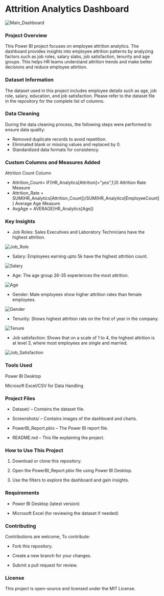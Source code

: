 
# Attrition Analytics Dashboard
![Main_Dashboard](https://github.com/user-attachments/assets/b7f09906-32d4-4883-bffe-3dd3082661e9)

### Project Overview

This Power BI project focuses on employee attrition analytics. The dashboard provides insights into employee attrition patterns by analyzing factors such as job roles, salary slabs, job satisfaction, tenurity and age groups. This helps HR teams understand attrition trends and make better decisions and reduce employee attrition.

### Dataset Information

The dataset used in this project includes employee details such as age, job role, salary, education, and job satisfaction. Please refer to the dataset file in the repository for the complete list of columns.

### Data Cleaning
During the data cleaning process, the following steps were performed to ensure data quality:
- Removed duplicate records to avoid repetition.
- Eliminated blank or missing values and replaced by 0.
- Standardized data formats for consistency.


### Custom Columns and Measures Added

Attrition Count Column
- Attrition_Count= IF(HR_Analytics[Attrition]="yes",1,0)
Attrition Rate Measure
- Attrition_Rate = SUM(HR_Analytics[Attrition_Count])/SUM(HR_Analytics[EmployeeCount])
Average Age Measure
- AvgAge = AVERAGE(HR_Analytics[Age])



### Key Insights

- Job Roles: Sales Executives and Laboratory Technicians have the highest attrition.

![Job_Role](https://github.com/user-attachments/assets/a7bf7a2e-7dfc-4b7c-b455-78ea5a69a099)

- Salary: Employees earning upto 5k have the highest attrition count.

![Salary](https://github.com/user-attachments/assets/57f9a6bb-9c9c-408e-9570-568436dd15b6)

- Age: The age group 26-35 experiences the most attrition.

![Age](https://github.com/user-attachments/assets/15f26daf-f9a0-4cfb-838b-3ac477dc2903)

- Gender: Male employees show higher attrition rates than female employees.

![Gender](https://github.com/user-attachments/assets/f6ca8d23-eabf-4c74-9435-1ff99e35c736)

- Tenurity: Shows highest attrition rate on the first of year in the company.

![Tenure](https://github.com/user-attachments/assets/fea03ae6-b17b-40a7-8f38-c774e7a185b4)

- Job satisfaction: Shows that on a scale of 1 to 4, the highest attrition is at level 3, where most employees are single and married.

![Job_Satisfaction](https://github.com/user-attachments/assets/5391c027-0c6e-40ec-a3cc-86e2efd0d891)

### Tools Used

Power BI Desktop

Microsoft Excel/CSV for Data Handling

### Project Files

- Dataset/ – Contains the dataset file.

- Screenshots/ – Contains images of the dashboard and charts.

- PowerBI_Report.pbix – The Power BI report file.

- README.md – This file explaining the project.

### How to Use This Project

1. Download or clone this repository.

2. Open the PowerBI_Report.pbix file using Power BI Desktop.

3. Use the filters to explore the dashboard and gain insights.

### Requirements

- Power BI Desktop (latest version)

- Microsoft Excel (for reviewing the dataset if needed)

### Contributing

Contributions are welcome, To contribute:

- Fork this repository.

- Create a new branch for your changes.

- Submit a pull request for review.

### License

This project is open-source and licensed under the MIT License.
